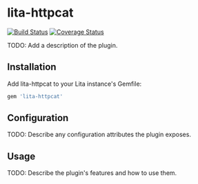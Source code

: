 # lita-httpcat

[![Build Status](https://travis-ci.org/chulkilee/lita-httpcat.png?branch=master)](https://travis-ci.org/chulkilee/lita-httpcat)
[![Coverage Status](https://coveralls.io/repos/chulkilee/lita-httpcat/badge.png)](https://coveralls.io/r/chulkilee/lita-httpcat)

TODO: Add a description of the plugin.

## Installation

Add lita-httpcat to your Lita instance's Gemfile:

``` ruby
gem 'lita-httpcat'
```

## Configuration

TODO: Describe any configuration attributes the plugin exposes.

## Usage

TODO: Describe the plugin's features and how to use them.
